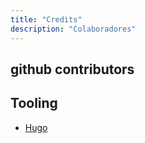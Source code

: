 ```yaml
---
title: "Credits"
description: "Colaboradores"
---
```



## github contributors

[comment]: <> (This is a comment, acá se deberia mostrar el listado de contribuidores al repositororio {{%ghcontributors "https://api.github.com/repos/Peinau/hugo-dev-portal/contributors?per_page=100" %}} )

## Tooling

* [Hugo](https://gohugo.io/) 